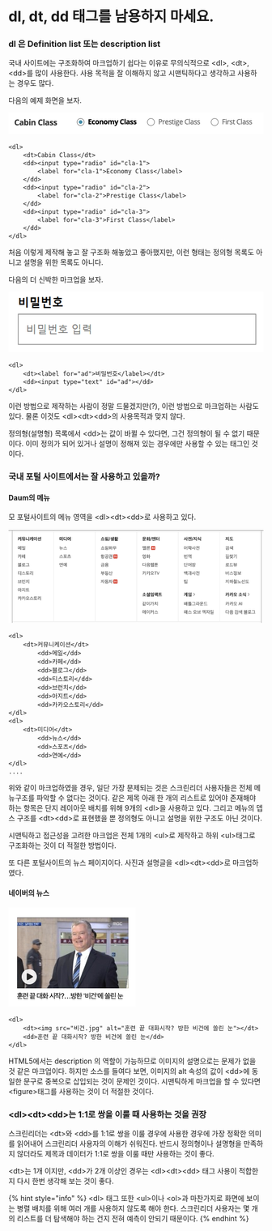 # dl, dt, dd 태그를 남용하지 마세요.

### dl 은 Definition list 또는 description list

국내 사이트에는 구조화하여 마크업하기 쉽다는 이유로 무의식적으로 &lt;dl&gt;, &lt;dt&gt;, &lt;dd&gt;를 많이 사용한다.  사용 목적을 잘 이해하지 않고 시맨틱하다고 생각하고 사용하는 경우도 많다.

다음의 예제 화면을 보자.

![](../../.gitbook/assets/image%20%2823%29.png)

```markup
<dl>
    <dt>Cabin Class</dt>
    <dd><input type="radio" id="cla-1">
        <label for="cla-1">Economy Class</label>
    </dd>
    <dd><input type="radio" id="cla-2">
        <label for="cla-2">Prestige Class</label>
    </dd>
    <dd><input type="radio" id="cla-3">
        <label for="cla-3">First Class</label>
    </dd>
</dl>
```

처음 이렇게 제작해 놓고 잘 구조화 해놓았고 좋아했지만, 이런 형태는 정의형 목록도 아니고 설명을 위한 목록도 아니다. 

다음의 더 신박한 마크업을 보자.

![](../../.gitbook/assets/image%20%2829%29.png)

```markup
<dl>
    <dt><label for="ad">비밀번호</label></dt>
    <dd><input type="text" id="ad"></dd>
</dl>
```

이런 방법으로 제작하는 사람이 정말 드물겠지만\(?\), 이런 방법으로 마크업하는 사람도 있다. 물론 이것도 &lt;dl&gt;&lt;dt&gt;&lt;dd&gt;의 사용목적과 맞지 않다.

정의형\(설명형\) 목록에서 &lt;dd&gt;는 값이 바뀔 수 있다면, 그건 정의형이 될 수 없기 때문이다. 이미 정의가 되어 있거나 설명이 정해져 있는 경우에만 사용할 수 있는 태그인 것이다.

### 국내 포털 사이트에서는 잘 사용하고 있을까?

#### Daum의 메뉴

모 포털사이트의 메뉴 영역을 &lt;dl&gt;&lt;dt&gt;&lt;dd&gt;로 사용하고 있다.

![&#xB2E4;&#xC74C; &#xD3EC;&#xD138;&#xC0AC;&#xC774;&#xD2B8;&#xC758; &#xBA54;&#xB274;&#xB97C; dl, dt, dd&#xB85C; &#xC0AC;&#xC6A9; ](../../.gitbook/assets/image%20%2828%29.png)

```markup
<dl>
    <dt>커뮤니케이션</dt>
        <dd>메일</dd>
        <dd>카페</dd>
        <dd>블로그</dd>
        <dd>티스토리</dd>
        <dd>브런치</dd>
        <dd>아지트</dd>
        <dd>카카오스토리</dd>
</dl>
<dl>
    <dt>미디어</dt>
        <dd>뉴스</dd>
        <dd>스포츠</dd>
        <dd>연예</dd>
</dl>
.... 
```

위와 같이 마크업하였을 경우, 일단 가장 문제되는 것은 스크린리더 사용자들은 전체 메뉴구조를 파악할 수 없다는 것이다. 같은 제목 아래 한 개의 리스트로 있어야 존재해야 하는 항목은 단지 레이아웃 배치를 위해 9개의 &lt;dl&gt;을 사용하고 있다.  그리고 메뉴의 뎁스 구조를 &lt;dt&gt;&lt;dd&gt;로 표현했을 뿐 정의형도 아니고 설명을 위한 구조도 아닌 것이다. 

시맨틱하고 접근성을 고려한 마크업은 전체 1개의 &lt;ul&gt;로 제작하고 하위 &lt;ul&gt;태그로 구조화하는 것이 더 적절한 방법이다.

또 다른 포털사이트의 뉴스 페이지이다. 사진과 설명글을 &lt;dl&gt;&lt;dt&gt;&lt;dd&gt;로 마크업하였다.

#### 네이버의 뉴스

![&#xC774;&#xBBF8;&#xC9C0;&#xC640; &#xC774;&#xBBF8;&#xC9C0; &#xC124;&#xBA85;&#xC744; dl, dt, dd](../../.gitbook/assets/image%20%2813%29.png)

```markup
<dl>
    <dt><img src="비건.jpg" alt="훈련 끝 대화시작? 방한 비건에 쏠린 눈"></dt>
    <dd>훈련 끝 대화시작? 방한 비건에 쏠린 눈</dd>
</dl>  
```

HTML5에서는 description 의 역할이 가능하므로 이미지의 설명으로는 문제가 없을 것 같은 마크업이다. 하지만 소스를 들여다 보면, 이미지의 alt 속성의 값이 &lt;dd&gt;에 동일한 문구로 중복으로 삽입되는 것이 문제인 것이다.  시맨틱하게 마크업을 할 수 있다면 &lt;figure&gt;태그를 사용하는 것이 더 적절한 것이다.

### &lt;dl&gt;&lt;dt&gt;&lt;dd&gt;는 1:1로 쌍을 이룰 때 사용하는 것을 권장

스크린리더는 &lt;dt&gt;와 &lt;dd&gt;를 1:1로 쌍을 이룰 경우에 사용한 경우에 가장 정확한 의미를 읽어내어 스크린리더 사용자의 이해가 쉬워진다. 반드시 정의형이나 설명형을 만족하지 않더라도 제목과 데이터가 1:1로 쌍을 이룰 때만 사용하는 것이 좋다.

&lt;dt&gt;는 1개 이지만, &lt;dd&gt;가 2개 이상인 경우는 &lt;dl&gt;&lt;dt&gt;&lt;dd&gt; 태그 사용이 적합한지 다시 한번 생각해 보는 것이 좋다. 

{% hint style="info" %}
&lt;dl&gt; 태그 또한 &lt;ul&gt;이나 &lt;ol&gt;과 마찬가지로 화면에 보이는 병렬 배치를 위해 여러 개를 사용하지 않도록 해야 한다.  스크린리더 사용자는 몇 개의 리스트를 더 탐색해야  하는 건지 전혀 예측이 안되기 때문이다.
{% endhint %}

